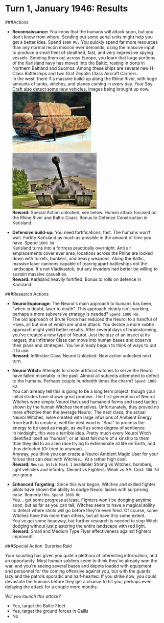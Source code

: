 # Turn 1, January 1946: Results

###Actions

- **Reconnaissance:** You know that the humans will attack soon, but you don't know from where. Sending out some aerial units might help you get a better idea. Spend `1000 RU.` 
You quickly spend far more resources than any normal recon mission ever demands, using the massive input to produce a small fleet of stealthed, fast, and very impressive spying vessels. Sending them out across Europe, you learn that large portions of the Karlsland navy has moved into the Baltic, resting in ports in Northern Baltland and Suomos. Among these ships are several new H-Class Battleships and two Graf Zepplin Class Aircraft Carriers.  
In the west, there if a massive build-up along the Rhine River, with huge amounts of tanks, witches, and planes coming in every day. Your Spy Craft also detect some new vehicles, images being brought up now.  
![Tank 1](../images/tank1.jpg)
![​Tank 1](../images/tank2.jpg)  
**Reward:** Special Action unlocked, see below. Human attack focused on the Rhine River and Baltic Coast. Bonus to Defence Construction in Karlsland.

- **Defensive build-up:** You need fortifications, fast. The humans won't wait. Fortify Karlsland as much as possible in the amount of time you have. Spend `1000 RU`  
Karlsland turns into a fortress practically overnight. Anti air emplacements cover ever area, locations across the Rhine are locked down with turrets, bunkers, and heavy weapons. Along the Baltic, massive laser cannons capable of tearing apart battleships dot the landscape. It's not Vladivastok, but any invaders had better be willing to sustain massive casualties.  
**Reward:** Karlsland heavily fortified. Bonus to rolls on defence in Karlsland.

###Research Actions  
- **Neuroi Espionage:** The Neuroi's main approach to humans has been, "when in doubt, laser to death". This approach clearly isn't working, perhaps a more subversive strategy is needed? `Spend 1000 RU.`  
The old approach of Brute Force has reduced the Neuroi to a handful of Hives, all but one of which are under attack. You decide a more subtle approach might yield better results. After several days of brainstorming, you've created a new type of Neuroi. Just the size of an insect at its largest, the Infiltrator Class can move into human bases and observe their plans and strategies. You've already begun to think of ways to put it to use.  
**Reward:** Infiltrator Class Neuroi Unlocked. New action unlocked next turn.

- **Neuroi Witch:** Attempts to create artificial witches to serve the Neuroi have failed miserably in the past. Almost all subjects attempted to defect to the humans. Perhaps couple hundredth times the charm? `Spend 1000 RU.`  
You can already tell this is going to be a long term project, though your initial strides have shown great promise. The first generation of Neuroi Witches were simply Neuroi that used humanoid forms and used tactics shown by the human Witches themselves. Unfortunately, they proved no more effective than the average Neuroi. The next class, the actual Neuroi Witches, were created with large infusions of Ambient Energy from Earth to create a, well the best word is "Soul" to process the energy to be used as magic, as well as some degree of sentience.  
In hindsight, this was a terrible idea. Pretty much every Neuroi Witch identified itself as "human", or at least felt more of a kinship to them than they did to an alien race trying to exterminate all life on Earth, and thus defected (Or tried to anyway).  
Anyway, you think you can create a Neuroi Ambient Magic User for your forces that can deal with Witches... At a rather high cost.  
**Reward:** `Neuroi Witch Mark 1` available! Strong vs Witches, bombers, light vehicles and infantry. Decent vs Fighters. Weak vs AA. Cost: `300 RU` per group

- **Enhanced Targeting:** Since this war began, Witches and skilled fighter pilots have shown the ability to dodge Neuroi lasers with surprising ease. Remedy this. `Spend 1000 RU`  
You... get some progress at least. Fighters won't be dodging anytime soon, but as far as you can tell, Witches seem to have a magical ability to detect where shots will go before they're even fired. Of course, some Witches have this more than others, but all have it to some extent. You've got some headway, but further research is needed to stop Witch dodging without just plastering the entire landscape with red light.  
**Reward:** Small and Medium Type Flyer effectiveness against fighters improved!

###Special Action: Surprise Raid

Your scouting has given you quite a plethora of interesting information, and an opportunity. Most human soldiers seem to think they've already won the war, and you're seeing several bases and depots loaded with equipment and personnel for the coming offensive against you, but with the guards lazy and the patrols sporadic and half-hearted. If you strike now, you could devastate the humans before they get a chance to hit you, perhaps even delaying the attack for a couple more months.

*Will you launch this attack?*

- Yes, target the Baltic Fleet.
- Yes, target the ground forces in Gallia
- No

